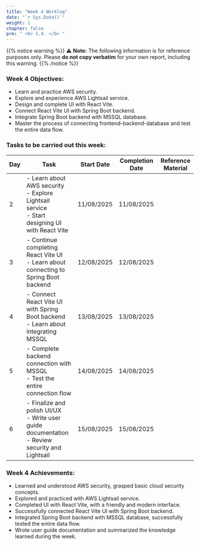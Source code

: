 ```yaml
---
title: "Week 4 Worklog"
date: "`r Sys.Date()`"
weight: 1
chapter: false
pre: " <b> 1.4. </b> "
---
```

{{% notice warning %}} 
⚠️ **Note:** The following information is for reference purposes only. Please **do not copy verbatim** for your own report, including this warning.
{{% /notice %}}

### Week 4 Objectives:

* Learn and practice AWS security.
* Explore and experience AWS Lightsail service.
* Design and complete UI with React Vite.
* Connect React Vite UI with Spring Boot backend.
* Integrate Spring Boot backend with MSSQL database.
* Master the process of connecting frontend-backend-database and test the entire data flow.

### Tasks to be carried out this week:
| Day | Task                                                                                                                      | Start Date  | Completion Date | Reference Material |
| --- | ------------------------------------------------------------------------------------------------------------------------- | ----------- | --------------- | ------------------ |
| 2   | - Learn about AWS security <br> - Explore Lightsail service <br> - Start designing UI with React Vite                    | 11/08/2025  | 11/08/2025      |
| 3   | - Continue completing React Vite UI <br> - Learn about connecting to Spring Boot backend                                 | 12/08/2025  | 12/08/2025      |
| 4   | - Connect React Vite UI with Spring Boot backend <br> - Learn about integrating MSSQL                                    | 13/08/2025  | 13/08/2025      |
| 5   | - Complete backend connection with MSSQL <br> - Test the entire connection flow                                          | 14/08/2025  | 14/08/2025      |
| 6   | - Finalize and polish UI/UX <br> - Write user guide documentation <br> - Review security and Lightsail                   | 15/08/2025  | 15/08/2025      |


### Week 4 Achievements:

* Learned and understood AWS security, grasped basic cloud security concepts.
* Explored and practiced with AWS Lightsail service.
* Completed UI with React Vite, with a friendly and modern interface.
* Successfully connected React Vite UI with Spring Boot backend.
* Integrated Spring Boot backend with MSSQL database, successfully tested the entire data flow.
* Wrote user guide documentation and summarized the knowledge learned during the week.
